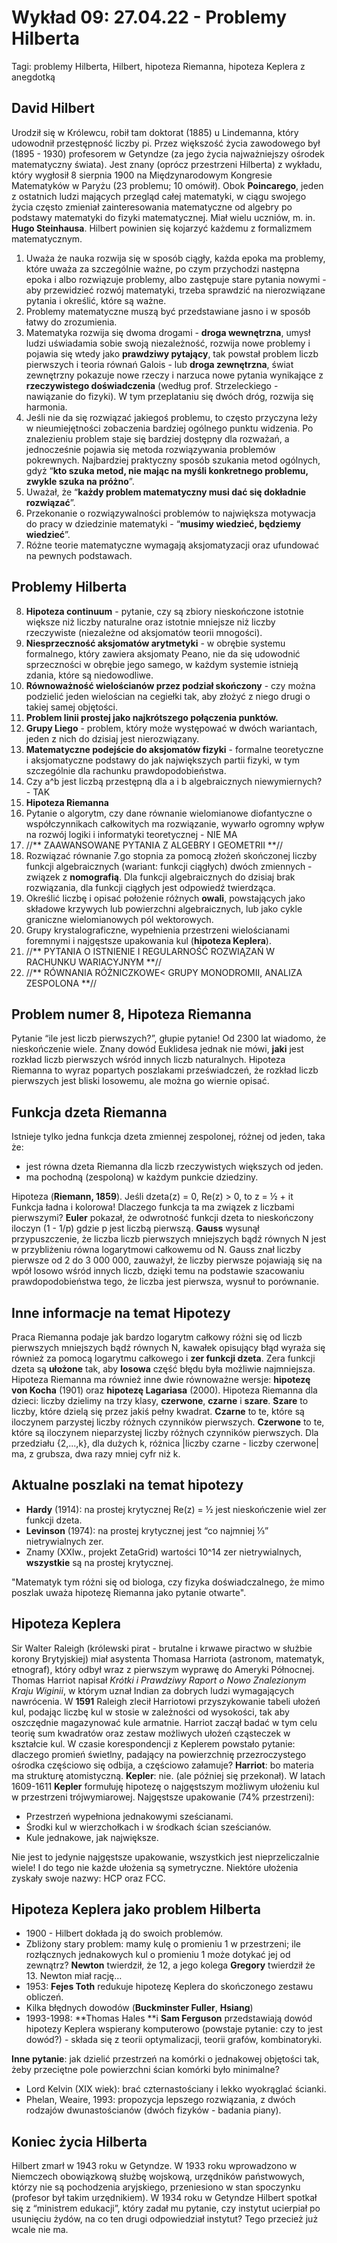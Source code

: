 # Wykład 09: 27.04.22 - Problemy Hilberta

Tagi: problemy Hilberta, Hilbert, hipoteza Riemanna, hipoteza Keplera z anegdotką


## David Hilbert
Urodził się w Królewcu, robił tam doktorat (1885) u Lindemanna, który udowodnił przestępność liczby pi. Przez większość życia zawodowego był (1895 - 1930) profesorem w Getyndze (za jego życia najważniejszy ośrodek matematyczny świata). Jest znany (oprócz przestrzeni Hilberta) z wykładu, który wygłosił 8 sierpnia 1900 na Międzynarodowym Kongresie Matematyków w Paryżu (23 problemu; 10 omówił). Obok **Poincarego**, jeden z ostatnich ludzi mających przegląd całej matematyki, w ciągu swojego życia często zmieniał zainteresowania matematyczne od algebry po podstawy matematyki do fizyki matematycznej. Miał wielu uczniów, m. in. **Hugo Steinhausa**. Hilbert powinien się kojarzyć każdemu z formalizmem matematycznym.

 1. Uważa że nauka rozwija się w sposób ciągły, każda epoka ma problemy, które uważa za szczególnie ważne, po czym przychodzi następna epoka i albo rozwiązuje problemy, albo zastępuje stare pytania nowymi - aby przewidzieć rozwój matematyki, trzeba sprawdzić na nierozwiązane pytania i określić, które są ważne.
 2. Problemy matematyczne muszą być przedstawiane jasno i w sposób łatwy do zrozumienia.
 3. Matematyka rozwija się dwoma drogami - **droga wewnętrzna**, umysł ludzi uświadamia sobie swoją niezależność, rozwija nowe problemy i pojawia się wtedy jako **prawdziwy pytający**, tak powstał problem liczb pierwszych i teoria równań Galois - lub **droga zewnętrzna**, świat zewnętrzny pokazuje nowe rzeczy i narzuca nowe pytania wynikające z **rzeczywistego doświadczenia** (według prof. Strzeleckiego - nawiązanie do fizyki). W tym przeplataniu się dwóch dróg, rozwija się harmonia.
 4.  Jeśli nie da się rozwiązać jakiegoś problemu, to często przyczyna leży w nieumiejętności zobaczenia bardziej ogólnego punktu widzenia. Po znalezieniu problem staje się bardziej dostępny dla rozważań, a jednocześnie pojawia się metoda rozwiązywania problemów pokrewnych. Najbardziej praktyczny sposób szukania metod ogólnych, gdyż “**kto szuka metod, nie mając na myśli konkretnego problemu, zwykle szuka na próżno**”.
 5. Uważał, że “**każdy problem matematyczny musi dać się dokładnie rozwiązać**”.
 6. Przekonanie o rozwiązywalności problemów to największa motywacja do pracy w dziedzinie matematyki - “**musimy wiedzieć, będziemy wiedzieć**”.
 7. Różne teorie matematyczne wymagają aksjomatyzacji oraz ufundować na pewnych podstawach.
 
 ## Problemy Hilberta
 8. **Hipoteza continuum** - pytanie, czy są zbiory nieskończone istotnie większe niż liczby naturalne oraz istotnie mniejsze niż liczby rzeczywiste (niezależne od aksjomatów teorii mnogości).
 9. **Niesprzeczność aksjomatów arytmetyki** - w obrębie systemu formalnego, który zawiera aksjomaty Peano, nie da się udowodnić sprzeczności w obrębie jego samego, w każdym systemie istnieją zdania, które są niedowodliwe.
 10.  **Równoważność wielościanów przez podział skończony** - czy można podzielić jeden wielościan na cegiełki tak, aby złożyć z niego drugi o takiej samej objętości.
 11. **Problem linii prostej jako najkrótszego połączenia punktów.**
 12. **Grupy Liego** - problem, który może występować w dwóch wariantach, jeden z nich do dzisiaj jest nierozwiązany.
 13.  **Matematyczne podejście do aksjomatów fizyki** - formalne teoretyczne i aksjomatyczne podstawy do jak największych partii fizyki, w tym szczególnie dla rachunku prawdopodobieństwa.
 14. Czy a^b jest liczbą przestępną dla a i b algebraicznych niewymiernych? - TAK
 15. **Hipoteza Riemanna**
 16. Pytanie o algorytm, czy dane równanie wielomianowe diofantyczne o współczynnikach całkowitych ma rozwiązanie, wywarło ogromny wpływ na rozwój logiki i informatyki teoretycznej - NIE MA
 17. //** ZAAWANSOWANE PYTANIA Z ALGEBRY I GEOMETRII **//
 18. Rozwiązać równanie 7.go stopnia za pomocą złożeń skończonej liczby funkcji algebraicznych (wariant: funkcji ciągłych) dwóch zmiennych - związek z **nomografią**. Dla funkcji algebraicznych do dzisiaj brak rozwiązania, dla funkcji ciągłych jest odpowiedź twierdząca.
 19. Określić liczbę i opisać położenie różnych **owali**, powstających jako składowe krzywych lub powierzchni algebraicznych, lub jako cykle graniczne wielomianowych pól wektorowych.
 20. Grupy krystalograficzne, wypełnienia przestrzeni wielościanami foremnymi i najgęstsze upakowania kul (**hipoteza Keplera**).
 21.  //** PYTANIA O ISTNIENIE I REGULARNOŚĆ ROZWIĄZAŃ W RACHUNKU WARIACYJNYM **//
 22. //** RÓWNANIA RÓŻNICZKOWE&lt; GRUPY MONODROMII, ANALIZA ZESPOLONA **//
## Problem numer 8, Hipoteza Riemanna
Pytanie “ile jest liczb pierwszych?”, głupie pytanie! Od 2300 lat wiadomo, że nieskończenie wiele. Znany dowód Euklidesa jednak nie mówi, **jaki** jest rozkład liczb pierwszych wśród innych liczb naturalnych. Hipoteza Riemanna to wyraz popartych poszlakami przeświadczeń, że rozkład liczb pierwszych jest bliski losowemu, ale można go wiernie opisać.

## Funkcja dzeta Riemanna
Istnieje tylko jedna funkcja dzeta zmiennej zespolonej, różnej od jeden, taka że:

 - jest równa dzeta Riemanna dla liczb rzeczywistych większych od jeden.
 - ma pochodną (zespoloną) w każdym punkcie dziedziny.
 
 Hipoteza (**Riemann, 1859**). Jeśli dzeta(z) = 0, Re(z) > 0, to z = ½ + it \
    Funkcja ładna i kolorowa!
    Dlaczego funkcja ta ma związek z liczbami pierwszymi? **Euler** pokazał, że odwrotność funkcji dzeta to nieskończony iloczyn (1 - 1/p) gdzie p jest liczbą pierwszą. **Gauss** wysunął przypuszczenie, że liczba liczb pierwszych mniejszych bądź równych N jest w przybliżeniu równa logarytmowi całkowemu od N. Gauss znał liczby pierwsze od 2 do 3 000 000, zauważył, że liczby pierwsze pojawiają się na wpół losowo wśród innych liczb, dzięki temu na podstawie szacowaniu prawdopodobieństwa tego, że liczba jest pierwsza, wysnuł to porównanie.
## Inne informacje na temat Hipotezy
Praca Riemanna podaje jak bardzo logarytm całkowy różni się od liczb pierwszych mniejszych bądź równych N, kawałek opisujący błąd wyraża się również za pomocą logarytmu całkowego i **zer funkcji dzeta**. Zera funkcji dzeta są **ułożone** tak, aby **losowa** część błędu była możliwie najmniejsza. Hipoteza Riemanna ma również inne dwie równoważne wersje: **hipotezę von Kocha** (1901) oraz **hipotezę Lagariasa** (2000).
Hipoteza Riemanna dla dzieci: liczby dzielimy na trzy klasy, **czerwone**, **czarne** i **szare**. **Szare** to liczby, które dzielą się przez jakiś pełny kwadrat. **Czarne** to te, które są iloczynem parzystej liczby różnych czynników pierwszych. **Czerwone** to te, które są iloczynem nieparzystej liczby różnych czynników pierwszych. Dla przedziału {2,...,k}, dla dużych k, różnica |liczby czarne - liczby czerwone| ma, z grubsza, dwa razy mniej cyfr niż k.
## Aktualne poszlaki na temat hipotezy
 - **Hardy** (1914): na prostej krytycznej Re(z) = ½ jest nieskończenie wiel zer funkcji dzeta.
 - **Levinson** (1974): na prostej krytycznej jest “co najmniej ⅓” nietrywialnych zer.
 - Znamy (XXIw., projekt ZetaGrid) wartości 10^14 zer nietrywialnych, **wszystkie** są na prostej krytycznej.
 
"Matematyk tym różni się od biologa, czy fizyka doświadczalnego, że mimo poszlak uważa hipotezę Riemanna jako pytanie otwarte".
## Hipoteza Keplera
Sir Walter Raleigh (królewski pirat - brutalne i krwawe piractwo w służbie korony Brytyjskiej) miał asystenta Thomasa Harriota (astronom, matematyk, etnograf), który odbył wraz z pierwszym wyprawę do Ameryki Północnej. Thomas Harriot napisał _Krótki i Prawdziwy Raport o Nowo Znalezionym Kraju Wiginii_, w którym uznał Indian za dobrych ludzi wymagających nawrócenia. W **1591** Raleigh zlecił Harriotowi przyszykowanie tabeli ułożeń kul, podając liczbę kul w stosie w zależności od wysokości, tak aby oszczędnie magazynować kule armatnie. Harriot zaczął badać w tym celu teorię sum kwadratów oraz zestaw możliwych ułożeń cząsteczek w kształcie kul. W czasie korespondencji z Keplerem powstało pytanie: dlaczego promień świetlny, padający na powierzchnię przezroczystego ośrodka częściowo się odbija, a częściowo załamuje? **Harriot**: bo materia ma strukturę atomistyczną. **Kepler**: nie. (ale później się przekonał). W latach 1609-1611 **Kepler** formułuję hipotezę o najgęstszym możliwym ułożeniu kul w przestrzeni trójwymiarowej. Najgęstsze upakowanie (74% przestrzeni):
 - Przestrzeń wypełniona jednakowymi sześcianami.
 - Środki kul w wierzchołkach i w środkach ścian sześcianów.
 - Kule jednakowe, jak największe.

Nie jest to jedynie najgęstsze upakowanie, wszystkich jest nieprzeliczalnie wiele! I do tego nie każde ułożenia są symetryczne. Niektóre ułożenia zyskały swoje nazwy: HCP oraz FCC.

## Hipoteza Keplera jako problem Hilberta

 - 1900 - Hilbert dokłada ją do swoich problemów.
 -  Zbliżony stary problem: mamy kulę o promieniu 1 w przestrzeni; ile rozłącznych jednakowych kul o promieniu 1 może dotykać jej od zewnątrz? **Newton** twierdził, że 12, a jego kolega **Gregory** twierdził że 13. Newton miał rację…
 - 1953: **Fejes Toth** redukuje hipotezę Keplera do skończonego zestawu obliczeń.
 - Kilka błędnych dowodów (**Buckminster Fuller**, **Hsiang**)
 - 1993-1998: **Thomas Hales **i **Sam Ferguson** przedstawiają dowód hipotezy Keplera wspierany komputerowo (powstaje pytanie: czy to jest dowód?) - składa się z teorii optymalizacji, teorii grafów, kombinatoryki.

**Inne pytanie**: jak dzielić przestrzeń na komórki o jednakowej objętości tak, żeby przeciętne pole powierzchni ścian komórki było minimalne?

 -  Lord Kelvin (XIX wiek): brać czternastościany i lekko wyokrąglać ścianki.
 - Phelan, Weaire, 1993: propozycja lepszego rozwiązania, z dwóch rodzajów dwunastościanów (dwóch fizyków - badania piany).
## Koniec życia Hilberta
 Hilbert zmarł w 1943 roku w Getyndze. W 1933 roku wprowadzono w Niemczech obowiązkową służbę wojskową, urzędników państwowych, którzy nie są pochodzenia aryjskiego, przeniesiono w stan spoczynku (profesor był takim urzędnikiem). W 1934 roku w Getyndze Hilbert spotkał się z “ministrem edukacji”, który zadał mu pytanie, czy instytut ucierpiał po usunięciu żydów, na co ten drugi odpowiedział instytut? Tego przecież już wcale nie ma.
